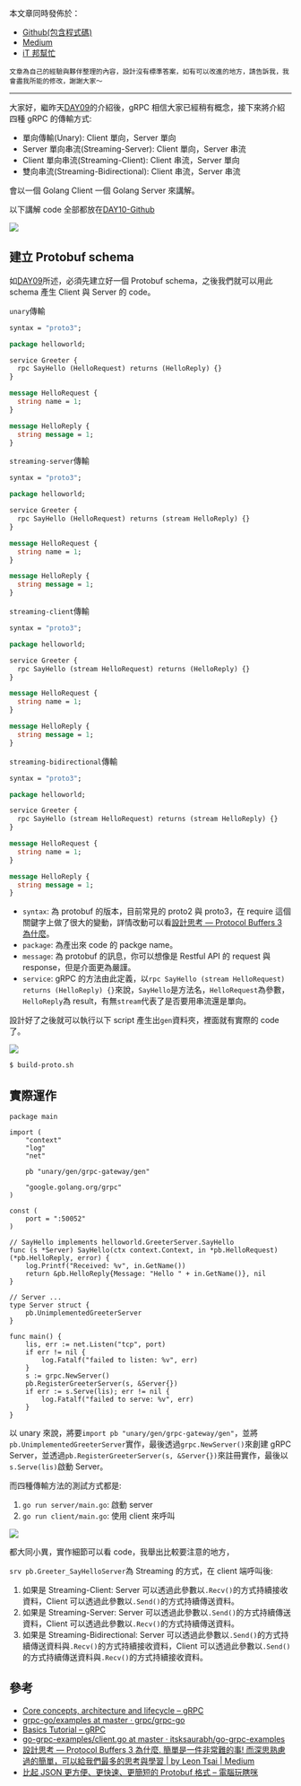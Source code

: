 本文章同時發佈於：

- [Github(包含程式碼)](https://github.com/superj80820/2020-ithelp-contest/blob/master/DAY10)
- [Medium]()
- [iT 邦幫忙](https://ithelp.ithome.com.tw/articles/10242947)

```
文章為自己的經驗與夥伴整理的內容，設計沒有標準答案，如有可以改進的地方，請告訴我，我會盡我所能的修改，謝謝大家～
```

---

大家好，繼昨天[DAY09](https://github.com/superj80820/2020-ithelp-contest/blob/master/DAY09)的介紹後，gRPC 相信大家已經稍有概念，接下來將介紹四種 gRPC 的傳輸方式:

- 單向傳輸(Unary): Client 單向，Server 單向
- Server 單向串流(Streaming-Server): Client 單向，Server 串流
- Client 單向串流(Streaming-Client): Client 串流，Server 單向
- 雙向串流(Streaming-Bidirectional): Client 串流，Server 串流

會以一個 Golang Client 一個 Golang Server 來講解。

以下講解 code 全部都放在[DAY10-Github](https://github.com/superj80820/2020-ithelp-contest/blob/master/DAY10)

![](https://i.imgur.com/99W9BCD.png)

## 建立 Protobuf schema

如[DAY09](https://github.com/superj80820/2020-ithelp-contest/blob/master/DAY09)所述，必須先建立好一個 Protobuf schema，之後我們就可以用此 schema 產生 Client 與 Server 的 code。

`unary`傳輸

```proto
syntax = "proto3";

package helloworld;

service Greeter {
  rpc SayHello (HelloRequest) returns (HelloReply) {}
}

message HelloRequest {
  string name = 1;
}

message HelloReply {
  string message = 1;
}
```

`streaming-server`傳輸

```proto
syntax = "proto3";

package helloworld;

service Greeter {
  rpc SayHello (HelloRequest) returns (stream HelloReply) {}
}

message HelloRequest {
  string name = 1;
}

message HelloReply {
  string message = 1;
}
```

`streaming-client`傳輸

```proto
syntax = "proto3";

package helloworld;

service Greeter {
  rpc SayHello (stream HelloRequest) returns (HelloReply) {}
}

message HelloRequest {
  string name = 1;
}

message HelloReply {
  string message = 1;
}
```

`streaming-bidirectional`傳輸

```proto
syntax = "proto3";

package helloworld;

service Greeter {
  rpc SayHello (stream HelloRequest) returns (stream HelloReply) {}
}

message HelloRequest {
  string name = 1;
}

message HelloReply {
  string message = 1;
}
```

- `syntax`: 為 protobuf 的版本，目前常見的 proto2 與 proto3，在 require 這個關鍵字上做了很大的變動，詳情改動可以看[設計思考 — Protocol Buffers 3 為什麼](https://medium.com/@leon740727/%E8%A8%AD%E8%A8%88%E6%80%9D%E8%80%83-protocol-buffers-3-%E7%82%BA%E4%BB%80%E9%BA%BC-49219fc87bb7)。
- `package`: 為產出來 code 的 packge name。
- `message`: 為 protobuf 的訊息，你可以想像是 Restful API 的 request 與 response，但是介面更為嚴謹。
- `service`: gRPC 的方法由此定義，以`rpc SayHello (stream HelloRequest) returns (HelloReply) {}`來說，`SayHello`是方法名，`HelloRequest`為參數，`HelloReply`為 result，有無`stream`代表了是否要用串流還是單向。

設計好了之後就可以執行以下 script 產生出`gen`資料夾，裡面就有實際的 code 了。

![](https://i.imgur.com/Fyt9vTE.png)

```bash
$ build-proto.sh
```

## 實際運作

```golang
package main

import (
	"context"
	"log"
	"net"

	pb "unary/gen/grpc-gateway/gen"

	"google.golang.org/grpc"
)

const (
	port = ":50052"
)

// SayHello implements helloworld.GreeterServer.SayHello
func (s *Server) SayHello(ctx context.Context, in *pb.HelloRequest) (*pb.HelloReply, error) {
	log.Printf("Received: %v", in.GetName())
	return &pb.HelloReply{Message: "Hello " + in.GetName()}, nil
}

// Server ...
type Server struct {
	pb.UnimplementedGreeterServer
}

func main() {
	lis, err := net.Listen("tcp", port)
	if err != nil {
		log.Fatalf("failed to listen: %v", err)
	}
	s := grpc.NewServer()
	pb.RegisterGreeterServer(s, &Server{})
	if err := s.Serve(lis); err != nil {
		log.Fatalf("failed to serve: %v", err)
	}
}
```

以 unary 來說，將要`import pb "unary/gen/grpc-gateway/gen"`，並將`pb.UnimplementedGreeterServer`實作，最後透過`grpc.NewServer()`來創建 gRPC Server，並透過`pb.RegisterGreeterServer(s, &Server{})`來註冊實作，最後以`s.Serve(lis)`啟動 Server。

而四種傳輸方法的測試方式都是:

1. `go run server/main.go`: 啟動 server
2. `go run client/main.go`: 使用 client 來呼叫

![](https://i.imgur.com/6Wjs2jw.png)

都大同小異，實作細節可以看 code，我舉出比較要注意的地方，

`srv pb.Greeter_SayHelloServer`為 Streaming 的方式，在 client 端呼叫後:

1. 如果是 Streaming-Client: Server 可以透過此參數以`.Recv()`的方式持續接收資料，Client 可以透過此參數以`.Send()`的方式持續傳送資料。
2. 如果是 Streaming-Server: Server 可以透過此參數以`.Send()`的方式持續傳送資料，Client 可以透過此參數以`.Recv()`的方式持續傳送資料。
3. 如果是 Streaming-Bidirectional: Server 可以透過此參數以`.Send()`的方式持續傳送資料與`.Recv()`的方式持續接收資料，Client 可以透過此參數以`.Send()`的方式持續傳送資料與`.Recv()`的方式持續接收資料。

## 參考

- [Core concepts, architecture and lifecycle – gRPC](https://grpc.io/docs/what-is-grpc/core-concepts/)
- [grpc-go/examples at master · grpc/grpc-go](https://github.com/grpc/grpc-go/tree/master/examples)
- [Basics Tutorial – gRPC](https://grpc.io/docs/languages/go/basics/)
- [go-grpc-examples/client.go at master · itsksaurabh/go-grpc-examples](https://github.com/itsksaurabh/go-grpc-examples/blob/master/stream/bi-directional-streaming/feeds/feedClient/client.go)
- [設計思考 — Protocol Buffers 3 為什麼. 簡單是一件非常難的事! 而深思熟慮過的簡單，可以給我們最多的思考與學習 | by Leon Tsai | Medium](https://medium.com/@leon740727/%E8%A8%AD%E8%A8%88%E6%80%9D%E8%80%83-protocol-buffers-3-%E7%82%BA%E4%BB%80%E9%BA%BC-49219fc87bb7)
- [比起 JSON 更方便、更快速、更簡短的 Protobuf 格式 – 電腦玩瞎咪](https://yami.io/protobuf/)

